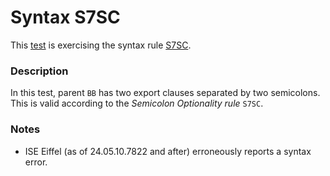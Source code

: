 # Syntax S7SC

This [test](.) is exercising the syntax rule [S7SC](../Readme.md).

### Description

In this test, parent `BB` has two export clauses separated by two semicolons. This is valid according to the *Semicolon Optionality rule* `S7SC`.

### Notes

* ISE Eiffel (as of 24.05.10.7822 and after) erroneously reports a syntax error.
